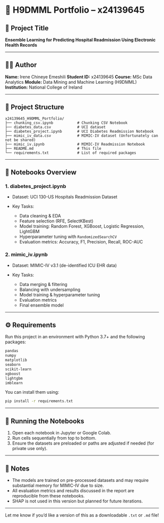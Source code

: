# 📁 H9DMML Portfolio – x24139645

## 📌 Project Title

**Ensemble Learning for Predicting Hospital Readmission Using Electronic Health Records**

---

## 👩‍💻 Author

**Name:** Irene Chineye Emeshili
**Student ID:** x24139645
**Course:** MSc Data Analytics
**Module:** Data Mining and Machine Learning (H9DMML)
**Institution:** National College of Ireland

---

## 📂 Project Structure

```
x24139645_H9DMML_Portfolio/
├── chunking_csv.ipynb           # Chunking CSV Notebook
├── diabetes_data.csv            # UCI dataset
├── diabetes_project.ipynb       # UCI Diabetes Readmission Notebook
├── mimic_iv_data.csv            # MIMIC-IV dataset (Unfortunately can not be shared)
├── mimic_iv.ipynb               # MIMIC-IV Readmission Notebook
├── README.md                    # This file
└── requirements.txt             # List of required packages
```

---

## 📝 Notebooks Overview

### 1. **diabetes\_project.ipynb**

* Dataset: UCI 130-US Hospitals Readmission Dataset
* Key Tasks:

  * Data cleaning & EDA
  * Feature selection (RFE, SelectKBest)
  * Model training: Random Forest, XGBoost, Logistic Regression, LightGBM
  * Hyperparameter tuning with `RandomizedSearchCV`
  * Evaluation metrics: Accuracy, F1, Precision, Recall, ROC-AUC

### 2. **mimic\_iv.ipynb**

* Dataset: MIMIC-IV v3.1 (de-identified ICU EHR data)
* Key Tasks:

  * Data merging & filtering
  * Balancing with undersampling
  * Model training & hyperparameter tuning
  * Evaluation metrics
  * Final ensemble model

---

## ⚙️ Requirements

Run this project in an environment with Python 3.7+ and the following packages:

```txt
pandas
numpy
matplotlib
seaborn
scikit-learn
xgboost
lightgbm
imblearn
```

You can install them using:

```bash
pip install -r requirements.txt
```

---

## 🧪 Running the Notebooks

1. Open each notebook in Jupyter or Google Colab.
2. Run cells sequentially from top to bottom.
3. Ensure the datasets are preloaded or paths are adjusted if needed (for private use only).

---

## 📜 Notes

* The models are trained on pre-processed datasets and may require substantial memory for MIMIC-IV due to size.
* All evaluation metrics and results discussed in the report are reproducible from these notebooks.
* SHAP is not used in this version but planned for future iterations.

---

Let me know if you’d like a version of this as a downloadable `.txt` or `.md` file!
